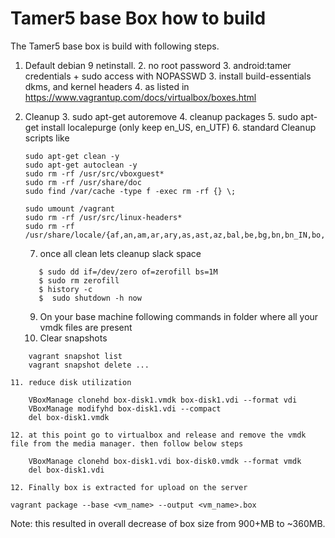 # Tamer5 base Box how to build

The Tamer5 base box is build with following steps.

1. Default debian 9 netinstall.
    2. no root password
    3. android:tamer credentials + sudo access with NOPASSWD
    3. install build-essentials dkms, and kernel headers
    4. as listed in https://www.vagrantup.com/docs/virtualbox/boxes.html

2. Cleanup
    3. sudo apt-get autoremove
    4. cleanup packages
    5. sudo apt-get install localepurge (only keep en_US, en_UTF)
    6. standard Cleanup scripts like
    ```
    sudo apt-get clean -y
    sudo apt-get autoclean -y
    sudo rm -rf /usr/src/vboxguest*
    sudo rm -rf /usr/share/doc
    sudo find /var/cache -type f -exec rm -rf {} \;
    
    sudo umount /vagrant
    sudo rm -rf /usr/src/linux-headers*
    sudo rm -rf /usr/share/locale/{af,an,am,ar,ary,as,ast,az,bal,be,bg,bn,bn_IN,bo,br,bs,byn,ca,ca@valencia,ckb,cr,crh,cs,csb,cv,cy,da,de,de_AT,dv,dz,el,en_AU,en_CA,en_GB,eo,es,et,et_EE,eu,fa,fa_AF,fi,fil,fo,fr,frp,fur,fy,ga,gd,gez,gl,gu,gv,haw,he,hi,hr,ht,hu,hy,id,is,it,ja,jv,ka,kk,km,kn,ko,kok,ku,ky,lb,lg,ln,lt,lo,lv,mg,mhr,mi,mk,ml,mn,mr,ms,mt,my,nb,nds,ne,nl,nn,no,nso,oc,or,os,pa,pam,pl,ps,pt,pt_BR,qu,ro,ru,rw,sc,sd,shn,si,sk,sl,so,sq,sr,sr*latin,sv,sw,ta,te,th,ti,tig,tk,tl,tr,trv,tt,ug,uk,ur,urd,uz,ve,vec,vi,wa,wal,wo,xh,zh,zh_HK,zh_CN,zh_TW,zu}
    ```

    7. once all clean lets cleanup slack space
    ```
       $ sudo dd if=/dev/zero of=zerofill bs=1M
       $ sudo rm zerofill
       $ history -c
       $  sudo shutdown -h now
    ```
    9.  On your base machine following commands in folder where all your vmdk files are present
    10.  Clear snapshots
```
    vagrant snapshot list
    vagrant snapshot delete ...
```
    11. reduce disk utilization
```
    VBoxManage clonehd box-disk1.vmdk box-disk1.vdi --format vdi
    VBoxManage modifyhd box-disk1.vdi --compact
    del box-disk1.vmdk
```
    12. at this point go to virtualbox and release and remove the vmdk file from the media manager. then follow below steps
```
    VBoxManage clonehd box-disk1.vdi box-disk0.vmdk --format vmdk
    del box-disk1.vdi
```
    12. Finally box is extracted for upload on the server
```
vagrant package --base <vm_name> --output <vm_name>.box
```


Note: this resulted in overall decrease of box size from 900+MB to ~360MB. 
